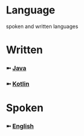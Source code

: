 # Language
spoken and written languages

# Written

### ➼ [Java](Java)
### ➼ [Kotlin](Kotlin)

# Spoken

### ➼ [English](English)
